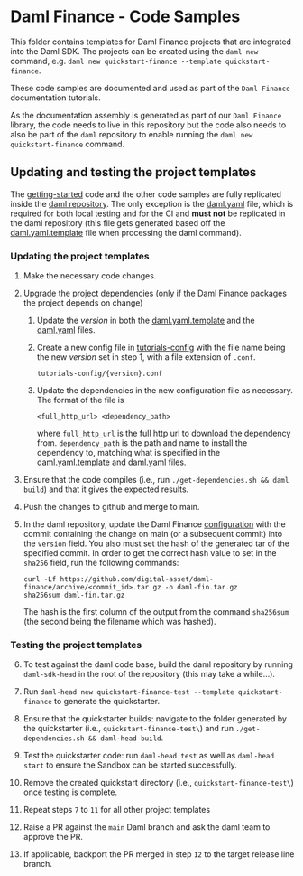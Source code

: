# Daml Finance - Code Samples

This folder contains templates for Daml Finance projects that are integrated into the Daml SDK.
The projects can be created using the `daml new` command, e.g.
`daml new quickstart-finance --template quickstart-finance`.

These code samples are documented and used as part of the `Daml Finance` documentation tutorials.

As the documentation assembly is generated as part of our `Daml Finance` library, the code needs to
live in this repository but the code also needs to also be part of the `daml` repository to enable
running the `daml new quickstart-finance` command.

## Updating and testing the project templates

The [getting-started](getting-started/) code and the other code samples are fully replicated
inside the
[daml repository](https://github.com/digital-asset/daml/blob/main/templates/BUILD.bazel#L113).
The only exception is the [daml.yaml](getting-started/daml.yaml) file, which is required for both
local testing and for the CI and **must not** be replicated in the daml repository (this file gets
generated based off the [daml.yaml.template](getting-started/daml.yaml.template) file when
processing the daml command).

### Updating the project templates

1. Make the necessary code changes.

2. Upgrade the project dependencies (only if the Daml Finance packages the project depends on change)

    1. Update the *version* in both the [daml.yaml.template](getting-started/daml.yaml.template) and
    the [daml.yaml](getting-started/daml.yaml) files.

    2. Create a new config file in [tutorials-config](tutorials-config/) with the file name
    being the new *version* set in step 1, with a file extension of `.conf`.

        ```{}
        tutorials-config/{version}.conf
        ```

    3. Update the dependencies in the new configuration file as necessary. The format of the file is

        ```{}
        <full_http_url> <dependency_path>
        ```

        where `full_http_url` is the full http url to download the dependency from. `dependency_path` is
        the path and name to install the dependency to, matching what is specified in the
    [daml.yaml.template](getting-started/daml.yaml.template) and
    [daml.yaml](getting-started/daml.yaml) files.

3. Ensure that the code compiles (i.e., run `./get-dependencies.sh && daml build`) and that it gives
the expected results.

4. Push the changes to github and merge to main.

5. In the daml repository, update the Daml Finance
   [configuration](https://github.com/digital-asset/daml/tree/main/daml_finance_dep.bzl)
   with the commit containing the change on main (or a subsequent commit) into the `version` field.
   You also must set the hash of the generated tar of the specified commit. In order to get the
   correct hash value to set in the `sha256` field, run the following commands:

   ```
   curl -Lf https://github.com/digital-asset/daml-finance/archive/<commit_id>.tar.gz -o daml-fin.tar.gz
   sha256sum daml-fin.tar.gz
   ```

   The hash is the first column of the output from the command `sha256sum` (the second being the
   filename which was hashed).

### Testing the project templates

6. To test against the daml code base, build the daml repository by running `daml-sdk-head` in the
   root of the repository (this may take a while...).

7. Run `daml-head new quickstart-finance-test --template quickstart-finance` to generate the
   quickstarter.

8. Ensure that the quickstarter builds: navigate to the folder generated by the quickstarter
    (i.e., `quickstart-finance-test\`) and run `./get-dependencies.sh && daml-head build`.

9. Test the quickstarter code: run `daml-head test` as
well as `daml-head start` to ensure the Sandbox can be started successfully.

10. Remove the created quickstart directory (i.e., `quickstart-finance-test\`) once testing is
    complete.

11. Repeat steps `7` to `11` for all other project templates

12. Raise a PR against the `main` Daml branch and ask the daml team to approve the PR.

13. If applicable, backport the PR merged in step `12` to the target release line branch.

